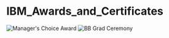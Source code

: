 # IBM_Awards_and_Certificates
![Manager's Choice Award](https://user-images.githubusercontent.com/81476425/144788963-606a86ee-94a9-4ec6-a034-b241cc827264.jpg)
![BB Grad Ceremony](https://user-images.githubusercontent.com/81476425/144789091-6d0bd579-8195-4fec-ad62-d82b49fc601b.jpg)
